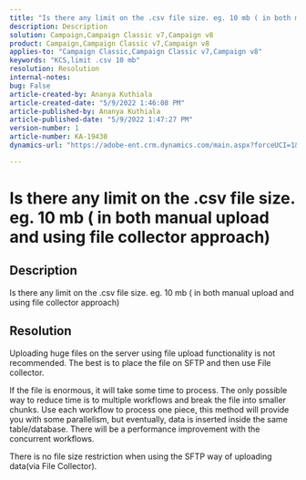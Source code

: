 ```yaml
---
title: "Is there any limit on the .csv file size. eg. 10 mb ( in both manual upload and using file collector approach)"
description: Description
solution: Campaign,Campaign Classic v7,Campaign v8
product: Campaign,Campaign Classic v7,Campaign v8
applies-to: "Campaign Classic,Campaign Classic v7,Campaign v8"
keywords: "KCS,limit .csv 10 mb"
resolution: Resolution
internal-notes: 
bug: False
article-created-by: Ananya Kuthiala
article-created-date: "5/9/2022 1:46:08 PM"
article-published-by: Ananya Kuthiala
article-published-date: "5/9/2022 1:47:27 PM"
version-number: 1
article-number: KA-19430
dynamics-url: "https://adobe-ent.crm.dynamics.com/main.aspx?forceUCI=1&pagetype=entityrecord&etn=knowledgearticle&id=74664e5e-9ecf-ec11-a7b5-0022480a8e40"

---
```

# Is there any limit on the .csv file size. eg. 10 mb ( in both manual upload and using file collector approach)

## Description

Is there any limit on the .csv file size. eg. 10 mb ( in both manual upload and using file collector approach)

## Resolution


Uploading huge files on the server using file upload functionality is not recommended. The best is to place the file on SFTP and then use File collector.

If the file is enormous, it will take some time to process. The only possible way to reduce time is to multiple workflows and break the file into smaller chunks. Use each workflow to process one piece, this method will provide you with some parallelism, but eventually, data is inserted inside the same table/database. There will be a performance improvement with the concurrent workflows.

There is no file size restriction when using the SFTP way of uploading data(via File Collector).
